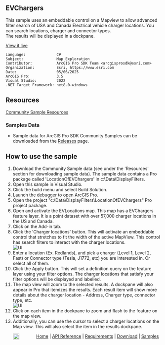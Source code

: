 ## EVChargers

<!-- TODO: Write a brief abstract explaining this sample -->
This sample uses an embeddable control on a Mapview to allow advanced filter search of USA and Canada Electrical vehicle charger locations. You can search locations, charger and connector types.  
The results will be displayed in a dockpane.  
  


<a href="https://pro.arcgis.com/en/pro-app/sdk/" target="_blank">View it live</a>

<!-- TODO: Fill this section below with metadata about this sample-->
```
Language:              C#
Subject:               Map Exploration
Contributor:           ArcGIS Pro SDK Team <arcgisprosdk@esri.com>
Organization:          Esri, https://www.esri.com
Date:                  05/06/2025
ArcGIS Pro:            3.5
Visual Studio:         2022
.NET Target Framework: net8.0-windows
```

## Resources

[Community Sample Resources](https://github.com/Esri/arcgis-pro-sdk-community-samples#resources)

### Samples Data

* Sample data for ArcGIS Pro SDK Community Samples can be downloaded from the [Releases](https://github.com/Esri/arcgis-pro-sdk-community-samples/releases) page.  

## How to use the sample
<!-- TODO: Explain how this sample can be used. To use images in this section, create the image file in your sample project's screenshots folder. Use relative url to link to this image using this syntax: ![My sample Image](FacePage/SampleImage.png) -->
1. Download the Community Sample data (see under the 'Resources' section for downloading sample data).  The sample data contains a Pro package called 'LocationOfEVChargers' in c:\Data\DisplayFilters.
2. Open this sample in Visual Studio.    
3. Click the build menu and select Build Solution.  
4. Launch the debugger to open ArcGIS Pro.  
5. Open the project "c:\Data\DisplayFilters\LocationOfEVChargers" Pro project package.  
6. Open and activate the EVLocations map. This map has a EVChargers feature layer. It is a point dataset with over 57,000 charger locations in the US and Canada.  
7. Click on the Add-in tab.   
8. Click the 'Charger locations' button. This will activate an embeddable control that stretches to fit the width of the active MapView. This control has search filters to interact with the charger locations.  
![UI](screenshots/search-filter.png)  
9. Enter a location (Ex. Redlands), and pick a charger (Level 1, Level 2, Fast) or Connector type (Tesla, J1772, etc) you are interested in. Or select all of them.  
10. Click the Apply button. This will set a definition query on the feature layer using your filter options. The charger locations that satisfy your filter options will be displayed and labelled.  
11. The map view will zoom to the selected results. A dockpane will also appear in Pro that itemizes the results. Each result item will show more details about the charger location - Address, Charger type, connector type, etc.  
![UI](screenshots/search-results.png)  
12. Click on each item in the dockpane to zoom and flash to the feature on the map view.  
13. Additionally, you can use the cursor to select a charger locations on the Map view. This will also select the item in the results dockpane.  
  

<!-- End -->

&nbsp;&nbsp;&nbsp;&nbsp;&nbsp;&nbsp;<img src="https://esri.github.io/arcgis-pro-sdk/images/ArcGISPro.png"  alt="ArcGIS Pro SDK for Microsoft .NET Framework" height = "20" width = "20" align="top"  >
&nbsp;&nbsp;&nbsp;&nbsp;&nbsp;&nbsp;&nbsp;&nbsp;&nbsp;&nbsp;&nbsp;&nbsp;
[Home](https://github.com/Esri/arcgis-pro-sdk/wiki) | <a href="https://pro.arcgis.com/en/pro-app/latest/sdk/api-reference" target="_blank">API Reference</a> | [Requirements](https://github.com/Esri/arcgis-pro-sdk/wiki#requirements) | [Download](https://github.com/Esri/arcgis-pro-sdk/wiki#installing-arcgis-pro-sdk-for-net) | <a href="https://github.com/esri/arcgis-pro-sdk-community-samples" target="_blank">Samples</a>
